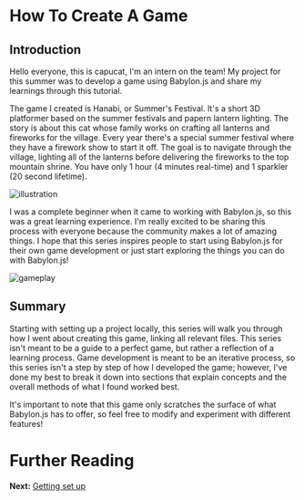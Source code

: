 # How To Create A Game

## Introduction

Hello everyone, this is capucat, I'm an intern on the team! My project for this summer was to develop a game using Babylon.js and share my learnings through this tutorial.

The game I created is Hanabi, or Summer's Festival. It's a short 3D platformer based on the summer festivals and papern lantern lighting. The story is about this cat whose family works on crafting all lanterns and fireworks for the village. Every year there's a special summer festival where they have a firework show to start it off. The goal is to navigate through the village, lighting all of the lanterns before delivering the fireworks to the top mountain shrine. You have only 1 hour (4 minutes real-time) and 1 sparkler (20 second lifetime).

![illustration](/img/how_to/create-a-game/startscreen.png)

I was a complete beginner when it came to working with Babylon.js, so this was a great learning experience. I'm really excited to be sharing this process with everyone because the community makes a lot of amazing things. I hope that this series inspires people to start using Babylon.js for their own game development or just start exploring the things you can do with Babylon.js!

![gameplay](/img/how_to/create-a-game/gameplay.gif)

## Summary

Starting with setting up a project locally, this series will walk you through how I went about creating this game, linking all relevant files. This series isn't meant to be a guide to a perfect game, but rather a reflection of a learning process. Game development is meant to be an iterative process, so this series isn't a step by step of how I developed the game; however, I've done my best to break it down into sections that explain concepts and the overall methods of what I found worked best.

It's important to note that this game only scratches the surface of what Babylon.js has to offer, so feel free to modify and experiment with different features!

# Further Reading
**Next:** [Getting set up](/How_To/page2)